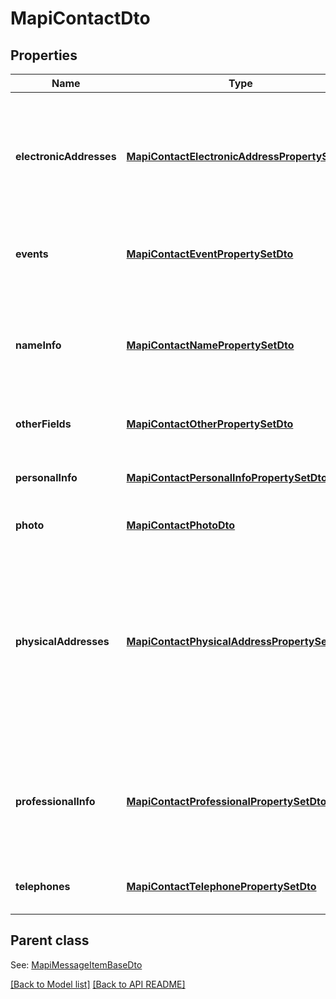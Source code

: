 
# MapiContactDto
## Properties
Name | Type | Description | Notes
------------ | ------------- | ------------- | -------------
**electronicAddresses** | [**MapiContactElectronicAddressPropertySetDto**](MapiContactElectronicAddressPropertySetDto.md) | Specify properties for up to three different e-mail addresses and three different fax addresses.              |  [optional]
**events** | [**MapiContactEventPropertySetDto**](MapiContactEventPropertySetDto.md) | Specify events associated with a contact.              |  [optional]
**nameInfo** | [**MapiContactNamePropertySetDto**](MapiContactNamePropertySetDto.md) | The properties are used to specify the name of the person represented by the contact.              |  [optional]
**otherFields** | [**MapiContactOtherPropertySetDto**](MapiContactOtherPropertySetDto.md) | Specify other fields of contact.              |  [optional]
**personalInfo** | [**MapiContactPersonalInfoPropertySetDto**](MapiContactPersonalInfoPropertySetDto.md) | Specify other additional contact information.              |  [optional]
**photo** | [**MapiContactPhotoDto**](MapiContactPhotoDto.md) | Contact photo.              |  [optional]
**physicalAddresses** | [**MapiContactPhysicalAddressPropertySetDto**](MapiContactPhysicalAddressPropertySetDto.md) | Specify three physical addresses: Home Address, Work Address, and Other Address. One of the addresses can be marked as the Mailing Address.              |  [optional]
**professionalInfo** | [**MapiContactProfessionalPropertySetDto**](MapiContactProfessionalPropertySetDto.md) | Properties are used to store professional details for the person represented by the contact.              |  [optional]
**telephones** | [**MapiContactTelephonePropertySetDto**](MapiContactTelephonePropertySetDto.md) | Specify telephone numbers for the contact.              |  [optional]


## Parent class

See: [MapiMessageItemBaseDto](MapiMessageItemBaseDto.md)

[[Back to Model list]](Models.md) [[Back to API README]](README.md)


